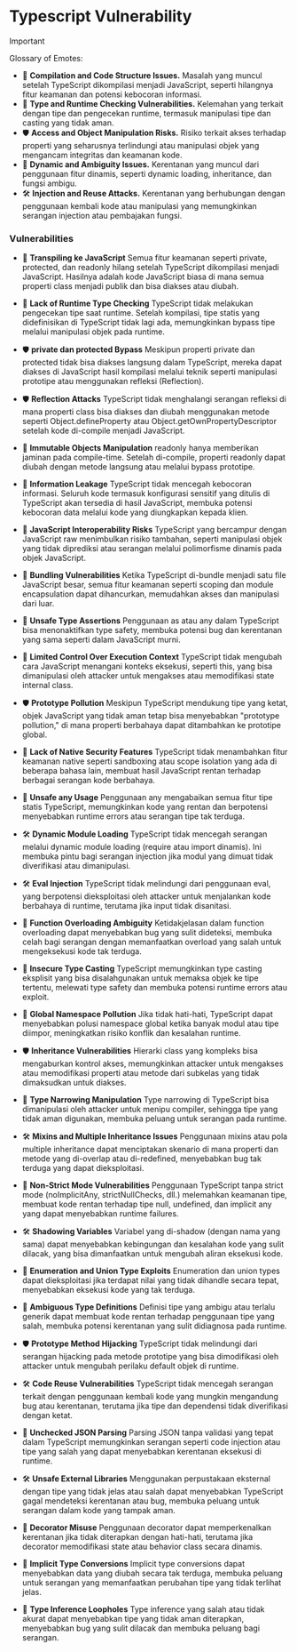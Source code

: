 # Typescript Vulnerability

> [!important]
> Glossary of Emotes:
>
> - 🧩 **Compilation and Code Structure Issues.** Masalah yang muncul setelah TypeScript dikompilasi menjadi JavaScript, seperti hilangnya fitur keamanan dan potensi kebocoran informasi.
> - 🎯 **Type and Runtime Checking Vulnerabilities.** Kelemahan yang terkait dengan tipe dan pengecekan runtime, termasuk manipulasi tipe dan casting yang tidak aman.
> - 🛡️ **Access and Object Manipulation Risks.** Risiko terkait akses terhadap properti yang seharusnya terlindungi atau manipulasi objek yang mengancam integritas dan keamanan kode.
> - 🎲 **Dynamic and Ambiguity Issues.** Kerentanan yang muncul dari penggunaan fitur dinamis, seperti dynamic loading, inheritance, dan fungsi ambigu.
> - 🛠️ **Injection and Reuse Attacks.** Kerentanan yang berhubungan dengan penggunaan kembali kode atau manipulasi yang memungkinkan serangan injection atau pembajakan fungsi.

### Vulnerabilities

- 🧩 **Transpiling ke JavaScript** Semua fitur keamanan seperti private, protected, dan readonly hilang setelah TypeScript dikompilasi menjadi JavaScript. Hasilnya adalah kode JavaScript biasa di mana semua properti class menjadi publik dan bisa diakses atau diubah.

- 🎯 **Lack of Runtime Type Checking** TypeScript tidak melakukan pengecekan tipe saat runtime. Setelah kompilasi, tipe statis yang didefinisikan di TypeScript tidak lagi ada, memungkinkan bypass tipe melalui manipulasi objek pada runtime.

- 🛡️ **private dan protected Bypass** Meskipun properti private dan protected tidak bisa diakses langsung dalam TypeScript, mereka dapat diakses di JavaScript hasil kompilasi melalui teknik seperti manipulasi prototipe atau menggunakan refleksi (Reflection).

- 🛡️ **Reflection Attacks** TypeScript tidak menghalangi serangan refleksi di mana properti class bisa diakses dan diubah menggunakan metode seperti Object.defineProperty atau Object.getOwnPropertyDescriptor setelah kode di-compile menjadi JavaScript.

- 🎯 **Immutable Objects Manipulation** readonly hanya memberikan jaminan pada compile-time. Setelah di-compile, properti readonly dapat diubah dengan metode langsung atau melalui bypass prototipe.

- 🧩 **Information Leakage** TypeScript tidak mencegah kebocoran informasi. Seluruh kode termasuk konfigurasi sensitif yang ditulis di TypeScript akan tersedia di hasil JavaScript, membuka potensi kebocoran data melalui kode yang diungkapkan kepada klien.

- 🎲 **JavaScript Interoperability Risks** TypeScript yang bercampur dengan JavaScript raw menimbulkan risiko tambahan, seperti manipulasi objek yang tidak diprediksi atau serangan melalui polimorfisme dinamis pada objek JavaScript.

- 🧩 **Bundling Vulnerabilities** Ketika TypeScript di-bundle menjadi satu file JavaScript besar, semua fitur keamanan seperti scoping dan module encapsulation dapat dihancurkan, memudahkan akses dan manipulasi dari luar.

- 🎯 **Unsafe Type Assertions** Penggunaan as atau any dalam TypeScript bisa menonaktifkan type safety, membuka potensi bug dan kerentanan yang sama seperti dalam JavaScript murni.

- 🎯 **Limited Control Over Execution Context** TypeScript tidak mengubah cara JavaScript menangani konteks eksekusi, seperti this, yang bisa dimanipulasi oleh attacker untuk mengakses atau memodifikasi state internal class.

- 🛡️ **Prototype Pollution** Meskipun TypeScript mendukung tipe yang ketat, objek JavaScript yang tidak aman tetap bisa menyebabkan "prototype pollution," di mana properti berbahaya dapat ditambahkan ke prototipe global.

- 🧩 **Lack of Native Security Features** TypeScript tidak menambahkan fitur keamanan native seperti sandboxing atau scope isolation yang ada di beberapa bahasa lain, membuat hasil JavaScript rentan terhadap berbagai serangan kode berbahaya.

- 🎯 **Unsafe any Usage** Penggunaan any mengabaikan semua fitur tipe statis TypeScript, memungkinkan kode yang rentan dan berpotensi menyebabkan runtime errors atau serangan tipe tak terduga.

- 🛠️ **Dynamic Module Loading** TypeScript tidak mencegah serangan melalui dynamic module loading (require atau import dinamis). Ini membuka pintu bagi serangan injection jika modul yang dimuat tidak diverifikasi atau dimanipulasi.

- 🛠️ **Eval Injection** TypeScript tidak melindungi dari penggunaan eval, yang berpotensi dieksploitasi oleh attacker untuk menjalankan kode berbahaya di runtime, terutama jika input tidak disanitasi.

- 🎲 **Function Overloading Ambiguity** Ketidakjelasan dalam function overloading dapat menyebabkan bug yang sulit dideteksi, membuka celah bagi serangan dengan memanfaatkan overload yang salah untuk mengeksekusi kode tak terduga.

- 🎯 **Insecure Type Casting** TypeScript memungkinkan type casting eksplisit yang bisa disalahgunakan untuk memaksa objek ke tipe tertentu, melewati type safety dan membuka potensi runtime errors atau exploit.

- 🧩 **Global Namespace Pollution** Jika tidak hati-hati, TypeScript dapat menyebabkan polusi namespace global ketika banyak modul atau tipe diimpor, meningkatkan risiko konflik dan kesalahan runtime.

- 🛡️ **Inheritance Vulnerabilities** Hierarki class yang kompleks bisa mengaburkan kontrol akses, memungkinkan attacker untuk mengakses atau memodifikasi properti atau metode dari subkelas yang tidak dimaksudkan untuk diakses.

- 🎲 **Type Narrowing Manipulation** Type narrowing di TypeScript bisa dimanipulasi oleh attacker untuk menipu compiler, sehingga tipe yang tidak aman digunakan, membuka peluang untuk serangan pada runtime.

- 🛠️ **Mixins and Multiple Inheritance Issues** Penggunaan mixins atau pola multiple inheritance dapat menciptakan skenario di mana properti dan metode yang di-overlap atau di-redefined, menyebabkan bug tak terduga yang dapat dieksploitasi.

- 🎯 **Non-Strict Mode Vulnerabilities** Penggunaan TypeScript tanpa strict mode (noImplicitAny, strictNullChecks, dll.) melemahkan keamanan tipe, membuat kode rentan terhadap tipe null, undefined, dan implicit any yang dapat menyebabkan runtime failures.

- 🛠️ **Shadowing Variables** Variabel yang di-shadow (dengan nama yang sama) dapat menyebabkan kebingungan dan kesalahan kode yang sulit dilacak, yang bisa dimanfaatkan untuk mengubah aliran eksekusi kode.

- 🎲 **Enumeration and Union Type Exploits** Enumeration dan union types dapat dieksploitasi jika terdapat nilai yang tidak dihandle secara tepat, menyebabkan eksekusi kode yang tak terduga.

- 🎲 **Ambiguous Type Definitions** Definisi tipe yang ambigu atau terlalu generik dapat membuat kode rentan terhadap penggunaan tipe yang salah, membuka potensi kerentanan yang sulit didiagnosa pada runtime.

- 🛡️ **Prototype Method Hijacking** TypeScript tidak melindungi dari serangan hijacking pada metode prototipe yang bisa dimodifikasi oleh attacker untuk mengubah perilaku default objek di runtime.

- 🛠️ **Code Reuse Vulnerabilities** TypeScript tidak mencegah serangan terkait dengan penggunaan kembali kode yang mungkin mengandung bug atau kerentanan, terutama jika tipe dan dependensi tidak diverifikasi dengan ketat.

- 🎯 **Unchecked JSON Parsing** Parsing JSON tanpa validasi yang tepat dalam TypeScript memungkinkan serangan seperti code injection atau tipe yang salah yang dapat menyebabkan kerentanan eksekusi di runtime.

- 🛠️ **Unsafe External Libraries** Menggunakan perpustakaan eksternal dengan tipe yang tidak jelas atau salah dapat menyebabkan TypeScript gagal mendeteksi kerentanan atau bug, membuka peluang untuk serangan dalam kode yang tampak aman.

- 🎲 **Decorator Misuse** Penggunaan decorator dapat memperkenalkan kerentanan jika tidak diterapkan dengan hati-hati, terutama jika decorator memodifikasi state atau behavior class secara dinamis.

- 🎯 **Implicit Type Conversions** Implicit type conversions dapat menyebabkan data yang diubah secara tak terduga, membuka peluang untuk serangan yang memanfaatkan perubahan tipe yang tidak terlihat jelas.

- 🎲 **Type Inference Loopholes** Type inference yang salah atau tidak akurat dapat menyebabkan tipe yang tidak aman diterapkan, menyebabkan bug yang sulit dilacak dan membuka peluang bagi serangan.
